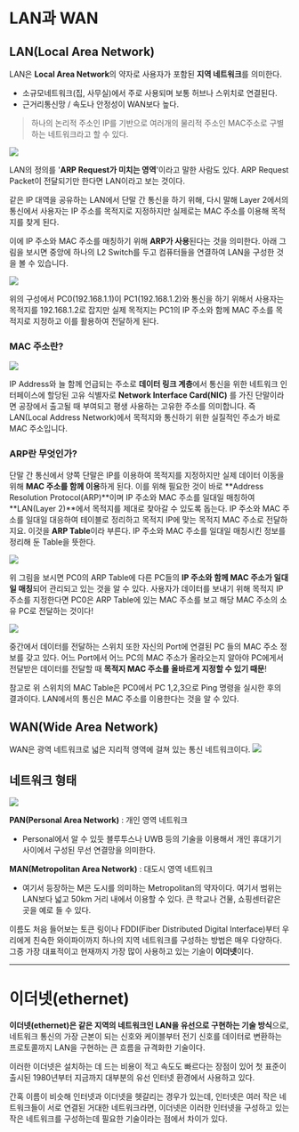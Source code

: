 # LAN과 WAN

## LAN(Local Area Network)
LAN은 **Local Area Network**의 약자로 사용자가 포함된 **지역 네트워크**를 의미한다.

- 소규모네트워크(집, 사무실)에서 주로 사용되며 보통 허브나 스위치로 연결된다.
- 근거리통신망 / 속도나 안정성이 WAN보다 높다.

> 하나의 논리적 주소인 IP를 기반으로 여러개의 물리적 주소인 MAC주소로 구별하는 네트워크라고 할 수 있다.

![](https://velog.velcdn.com/images/ozziny/post/ec29d3fe-8ba1-407a-8dc5-384111ed83e3/image.png)

LAN의 정의를 '**ARP Request가 미치는 영역**'이라고 말한 사람도 있다. ARP Request Packet이 전달되기만 한다면 LAN이라고 보는 것이다. 

같은 IP 대역을 공유하는 LAN에서 단말 간 통신을 하기 위해, 다시 말해 Layer 2에서의 통신에서 사용자는 IP 주소를 목적지로 지정하지만 실제로는 MAC 주소를 이용해 목적지를 찾게 된다. 

이에 IP 주소와 MAC 주소를 매칭하기 위해 **ARP가 사용**된다는 것을 의미한다. 
아래 그림을 보시면 중앙에 하나의 L2 Switch를 두고 컴퓨터들을 연결하여 LAN을 구성한 것을 볼 수 있습니다.

![](https://velog.velcdn.com/images/ozziny/post/408cc61f-df6f-496a-8dd6-8636739f568e/image.png)


위의 구성에서 PC0(192.168.1.1)이 PC1(192.168.1.2)와 통신을 하기 위해서 사용자는 목적지를 192.168.1.2로 잡지만 실제 목적지는 PC1의 IP 주소와 함께 MAC 주소를 목적지로 지정하고 이를 활용하여 전달하게 된다.

### MAC 주소란?

![](https://velog.velcdn.com/images/ozziny/post/9617145a-661b-420c-86fa-d32d3cf9caf7/image.png)

IP Address와 늘 함께 언급되는 주소로 **데이터 링크 계층**에서 통신을 위한 네트워크 인터페이스에 할당된 고유 식별자로 **Network Interface Card(NIC)** 를 가진 단말이라면 공장에서 출고될 때 부여되고 평생 사용하는 고유한 주소를 의미합니다. 즉 LAN(Local Address Network)에서 목적지와 통신하기 위한 실질적인 주소가 바로 MAC 주소입니다. 

### ARP란 무엇인가?
단말 간 통신에서 양쪽 단말은 IP를 이용하여 목적지를 지정하지만 실제 데이터 이동을 위해 **MAC 주소를 함께 이용**하게 된다. 이를 위해 필요한 것이 바로 **Address Resolution Protocol(ARP)**이며 IP 주소와 MAC 주소를 일대일 매칭하여 **LAN(Layer 2)**에서 목적지를 제대로 찾아갈 수 있도록 돕는다. IP 주소와 MAC 주소를 일대일 대응하여 테이블로 정리하고 목적지 IP에 맞는 목적지 MAC 주소로 전달하지요. 이것을 **ARP Table**이라 부른다. IP 주소와 MAC 주소를 일대일 매칭시킨 정보를 정리해 둔 Table을 뜻한다.

![](https://velog.velcdn.com/images/ozziny/post/84c6bc57-4ea0-428d-9fa8-3116771fc49f/image.png)

위 그림을 보시면 PC0의 ARP Table에 다른 PC들의 **IP 주소와 함께 MAC 주소가 일대일 매칭**되어 관리되고 있는 것을 알 수 있다. 사용자가 데이터를 보내기 위해 목적지 IP 주소를 지정한다면 PC0은 ARP Table에 있는 MAC 주소를 보고 해당 MAC 주소의 소유 PC로 전달하는 것이다!

![](https://velog.velcdn.com/images/ozziny/post/1f848019-c57e-4bea-9abd-b7906246a2f1/image.png)

중간에서 데이터를 전달하는 스위치 또한 자신의 Port에 연결된 PC 들의 MAC 주소 정보를 갖고 있다. 어느 Port에서 어느 PC의 MAC 주소가 올라오는지 알아야 PC에게서 전달받은 데이터를 전달할 때 **목적지 MAC 주소를 올바르게 지정할 수 있기 때문**! 

참고로 위 스위치의 MAC Table은 PC0에서 PC 1,2,3으로 Ping 명령을 실시한 후의 결과이다. LAN에서의 통신은 MAC 주소를 이용한다는 것을 알 수 있다.


## WAN(Wide Area Network)
WAN은 광역 네트워크로 넓은 지리적 영역에 걸쳐 있는 통신 네트워크이다.
![](https://velog.velcdn.com/images/ozziny/post/de0c1a3e-02b5-447b-9333-883e93ce1e32/image.png)

## 네트워크 형태

![](https://velog.velcdn.com/images/ozziny/post/0d3d16e1-4317-42a2-92e4-f3433d1460db/image.png)

**PAN(Personal Area Network)** : 개인 영역 네트워크

- Personal에서 알 수 있듯 블루투스나 UWB 등의 기술을 이용해서 개인 휴대기기 사이에서 구성된 무선 연결망을 의미한다.


**MAN(Metropolitan Area Network)** : 대도시 영역 네트워크

- 여기서 등장하는 M은 도시를 의미하는 Metropolitan의 약자이다. 여기서 범위는 LAN보다 넓고 50km 거리 내에서 이용할 수 있다. 큰 학교나 건물, 쇼핑센터같은 곳을 예로 들 수 있다.


이름도 처음 들어보는 토큰 링이나 FDDI(Fiber Distributed Digital Interface)부터 우리에게 친숙한 와이파이까지 하나의 지역 네트워크를 구성하는 방법은 매우 다양하다. 그중 가장 대표적이고 현재까지 가장 많이 사용하고 있는 기술이 **이더넷**이다.

---

# 이더넷(ethernet)
**이더넷(ethernet)은 같은 지역의 네트워크인 LAN을 유선으로 구현하는 기술 방식**으로, 네트워크 통신의 가장 근본이 되는 신호와 케이블부터 전기 신호를 데이터로 변환하는 프로토콜까지 LAN을 구현하는 큰 흐름을 규격화한 기술이다.

이러한 이더넷은 설치하는 데 드는 비용이 적고 속도도 빠르다는 장점이 있어 첫 표준이 출시된 1980년부터 지금까지 대부분의 유선 인터넷 환경에서 사용하고 있다.


간혹 이름이 비슷해 인터넷과 이더넷을 헷갈리는 경우가 있는데, 인터넷은 여러 작은 네트워크들이 서로 연결된 거대한 네트워크라면, 이더넷은 이러한 인터넷을 구성하고 있는 작은 네트워크를 구성하는데 필요한 기술이라는 점에서 차이가 있다.
